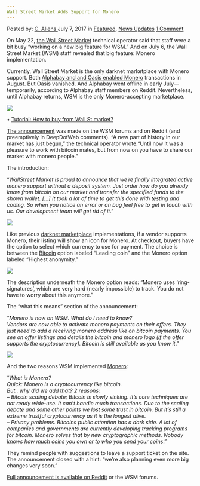```yaml
---
Wall Street Market Adds Support for Monero
---
```

<article class="post-listing post-21166 post type-post status-publish format-standard has-post-thumbnail hentry category-deepdot-news category-news-updates tag-adds tag-market tag-monero tag-street tag-support tag-wall">
    <div class="post-inner">
    <p class="post-meta">
    <span>Posted by: <a href="https://www.deepdotweb.com/author/caliens/" title="">C. Aliens </a></span>
    <span>July 7, 2017</span>
    <span>in <a href="https://www.deepdotweb.com/category/deepdot-news/" rel="category tag">Featured</a>, <a href="https://www.deepdotweb.com/category/news-updates/" rel="category tag">News Updates</a></span>
    <span><a href="https://www.deepdotweb.com/2017/07/07/wall-street-market-adds-support-monero/#comments">1 Comment</a></span>
    </p>
    <div class="clear"></div>
    <div class="entry">
    <p>On May 22, <a href="https://www.deepdotweb.com/marketplace-directory/listing/wall-street-market/">the Wall Street Market</a> technical operator said that staff were a bit busy “working on a new big feature for WSM.” And on July 6, the Wall Street Market (WSM) staff revealed that big feature: Monero implementation.</p>
    <p>Currently, Wall Street Market is the only darknet marketplace with Monero support. Both <a href="https://www.deepdotweb.com/2016/08/23/alphabay-oasis-markets-begin-accepting-monero-payments/">Alphabay and and Oasis enabled Monero</a> transactions in August. But Oasis vanished. And Alphabay went offline in early July—temporarily, according to Alphabay staff members on Reddit. Nevertheless, until Alphabay returns, WSM is the only Monero-accepting marketplace.</p>
    <p><img class="wp-image-21168 aligncenter" src="https://www.deepdotweb.com/wp-content/uploads/2017/07/word-image-43.jpeg" srcset="https://www.deepdotweb.com/wp-content/uploads/2017/07/word-image-43.jpeg 660w, https://www.deepdotweb.com/wp-content/uploads/2017/07/word-image-43-300x136.jpeg 300w, https://www.deepdotweb.com/wp-content/uploads/2017/07/word-image-43-272x125.jpeg 272w" sizes="(max-width: 660px) 100vw, 660px" /></p>
    <p>• <a href="https://www.deepdotweb.com/2017/01/25/tutorial-buy-wall-street-market/">Tutorial: How to buy from Wall St market?</a></p>
    <p><a href="https://www.reddit.com/r/WallStreet_Market/comments/6loy7d/monero_update_is_live/">The announcement</a> was made on the WSM forums and on Reddit (and preemptively in DeepDotWeb comments). “A new part of history in our market has just begun,” the technical operator wrote.“Until now it was a pleasure to work with bitcoin mates, but from now on you have to share our market with monero people.”</p>
    <p>The introduction:</p>
    <p>“<em>WallStreet Market is proud to announce that we´re finally integrated active monero support without a deposit system. Just order how do you already know from bitcoin on our market and transfer the specified funds to the shown wallet. [&#8230;] It took a lot of time to get this done with testing and coding. So when you notice an error or an bug feel free to get in touch with us. Our development team will get rid of it</em>.”</p>
    <p><img class="wp-image-21169 aligncenter" src="https://www.deepdotweb.com/wp-content/uploads/2017/07/word-image-44.jpeg" srcset="https://www.deepdotweb.com/wp-content/uploads/2017/07/word-image-44.jpeg 781w, https://www.deepdotweb.com/wp-content/uploads/2017/07/word-image-44-300x165.jpeg 300w" sizes="(max-width: 781px) 100vw, 781px" /></p>
    <p>Like previous <a href="https://www.deepdotweb.com/2013/10/28/updated-llist-of-hidden-marketplaces-tor-i2p/">darknet marketplace</a> implementations, if a vendor supports Monero, their listing will show an icon for Monero. At checkout, buyers have the option to select which currency to use for payment. The choice is between the <a href="https://www.deepdotweb.com/tag/bitcoin/">Bitcoin</a> option labeled “Leading coin” and the Monero option labeled “Highest anonymity.”</p>
    <p><img class="wp-image-21170 aligncenter" src="https://www.deepdotweb.com/wp-content/uploads/2017/07/word-image-45.jpeg" srcset="https://www.deepdotweb.com/wp-content/uploads/2017/07/word-image-45.jpeg 800w, https://www.deepdotweb.com/wp-content/uploads/2017/07/word-image-45-300x161.jpeg 300w" sizes="(max-width: 800px) 100vw, 800px" /></p>
    <p>The description underneath the Monero option reads: “Monero uses &#8216;ring-signatures&#8217;, which are very hard (nearly impossible) to track. You do not have to worry about this anymore.”</p>
    <p>The “what this means” section of the announcement:</p>
    <p>“<em>Monero is now on WSM. What do I need to know?<br />
    Vendors are now able to activate monero payments on their offers. They just need to add a receiving monero address like on bitcoin payments. You see on offer listings and details the bitcoin and monero logo (if the offer supports the cryptocurrency). Bitcoin is still available as you know it</em>.”</p>
    <p><img class="wp-image-21171 aligncenter" src="https://www.deepdotweb.com/wp-content/uploads/2017/07/word-image-6.png" srcset="https://www.deepdotweb.com/wp-content/uploads/2017/07/word-image-6.png 662w, https://www.deepdotweb.com/wp-content/uploads/2017/07/word-image-6-300x138.png 300w, https://www.deepdotweb.com/wp-content/uploads/2017/07/word-image-6-272x125.png 272w, https://www.deepdotweb.com/wp-content/uploads/2017/07/word-image-6-660x304.png 660w" sizes="(max-width: 662px) 100vw, 662px" /></p>
    <p>And the two reasons WSM implemented <a href="https://www.deepdotweb.com/tag/monero/">Monero</a>:</p>
    <p>“<em>What is Monero?<br />
    Quick: Monero is a cryptocurrency like bitcoin.<br />
    But.. why did we add that? 2 reasons:<br />
    &#8211; Bitcoin scaling debate; Bitcoin is slowly sinking. It&#8217;s core techniques are not ready wide-use. It can&#8217;t handle much transactions. Due to the scaling debate and some other points we lost some trust in bitcoin. But it&#8217;s still a extreme trustful cryptocurrency as it is the longest alive.<br />
    &#8211; Privacy problems. Bitcoins public attention has a dark side. A lot of companies and governments are currently developing tracking programs for bitcoin. Monero solves that by new cryptographic methods. Nobody knows how much coins you own or to who you send your coins</em>.”</p>
    <p>They remind people with suggestions to leave a support ticket on the site. The announcement closed with a hint: “we&#8217;re also planning even more big changes very soon.”</p>
    <p><a href="https://www.reddit.com/r/WallStreet_Market/comments/6loy7d/monero_update_is_live/">Full announcement is available on Reddit</a> or the WSM forums.</p>
    </div>
    <span style="display:none"><a href="https://www.deepdotweb.com/tag/adds/" rel="tag">adds</a> <a href="https://www.deepdotweb.com/tag/market/" rel="tag">market</a> <a href="https://www.deepdotweb.com/tag/monero/" rel="tag">monero</a> <a href="https://www.deepdotweb.com/tag/street/" rel="tag">street</a> <a href="https://www.deepdotweb.com/tag/support/" rel="tag">support</a> <a href="https://www.deepdotweb.com/tag/wall/" rel="tag">wall</a></span> <span style="display:none" class="updated">2017-07-07</span>
    <div style="display:none" class="vcard author" itemprop="author" itemscope itemtype="http://schema.org/Person"><strong class="fn" itemprop="name"><a href="https://www.deepdotweb.com/author/caliens/" title="Posts by C. Aliens" rel="author">C. Aliens</a></strong></div>
    </div>
</article>

